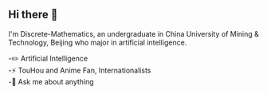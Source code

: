 ## Hi there 👋

I'm Discrete-Mathematics, an undergraduate in China University of Mining & Technology, Beijing who major in artificial intelligence.  

-✏️ Artificial Intelligence  
-⚡ TouHou and Anime Fan, Internationalists  
-💬 Ask me about anything
